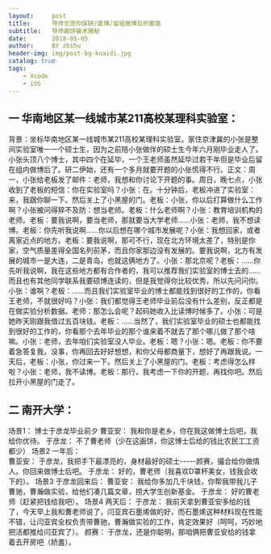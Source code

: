 ```yaml
---
layout:     post
title:      导师忽悠你保研/直博/留组做博后的套路
subtitle:   导师画饼骗术揭秘
date:       2018-05-05
author:     BY zhihu
header-img: img/post-bg-kuaidi.jpg
catalog: true
tags:
    - Xcode
    - iOS
---
```


## 一 华南地区某一线城市某211高校某理科实验室：
  背景：坐标华南地区某一线城市某211高校某理科实验室。家住京津冀的小张是整间实验室唯一一个硕士生，因为之前陪小张做伴的硕士生今年六月刚毕业走人了。小张头顶八个博士，其中四个在延毕，一个王老师虽然延毕过若干年但是毕业后留在组内做博后了。研二伊始，还有一个多月就要开题的小张慌得不行。正文：周一，小张给老板发了邮件：老师，我想和你讨论下开题的事。周日，晚七点，小张收到了老板的短信：你在实验室吗？小张：在。十分钟后，老板冲进了实验室：来，我跟你聊一下。然后关上了小黑屋的门。老板：小张，你以后打算做什么工作啊？小张被问得猝不及防：想当老师。老板：什么老师啊？小张：教育培训机构的老师。老板：要我说啊，要当老师，那就要当大学老师……小张：老师，我不想读博。老板：你先听我说啊……你以后想在哪个城市发展呢？小张：我想回家，或者离家近点的地方。老板：要我说啊，那可不行，现在北方环境太差了，特别是你家，空气质量差得全国名列前茅，而且你家那边没有发展的。要我说啊，北方有发展的城市一是大连，二是青岛，也就这俩地方了。小张：那北京呢？老板：……你先听我说啊，我在这些地方都有合作者的，我可以推荐我们实验室的博士去的……而且也有其他同学联系我要硕博连读的，但是我觉得你比较优秀，所以先问问你。小张：谁啊？老板：……而且我们实验室毕业的博士都能找到很好的工作的，你看王老师，不就很好吗？小张：我们都觉得王老师毕业前后没有什么差别，反正都是在做实验分析数据。老师：那怎么会呢？起码她收入比读博时候多了。小张：可是她昨天刚跟我借过五百块钱。老板：……当然了，我们实验室毕业的硕士也都能找到很好的工作的，你看那个去年毕业的那个谁来着不就去了那个哪儿做了那个啥嘛。小张：老师，去年咱们实验室没人毕业。老板：嗯？小张：嗯。老板：你不要着急答复我，没事，你再回去好好想想，和你父母都商量下，想好了再跟我说。一天后，老板：小张，你过来一下。然后关上了小黑屋的门。老板：考虑得怎么样啦？小张：老师，我不读博。老板：那行，我考虑一下你的开题，再找你吧。然后拉开小黑屋的门走了。
  
## 二 南开大学：
  场景1： 博士于彦龙毕业前夕
  曹亚安： 
     我和你是老乡，你在我这做博士后吧，我给你优待。
  于彦龙：
     不了曹老师（少在这画饼，你这博士后给的钱比农民工工资都少）
  场景2 一年后：   
  曹亚安：
     于彦龙，我把手下最漂亮的，身材最好的硕士-----颜赛，撮合给你做情人。你回来做博士后吧。
  于彦龙：
     好的，曹老师（我喜欢D罩杯美女，钱我会收下的）。 
  场景3 于彦龙回来后：
  曹亚安：
     我给你多加几千块钱，你帮我带我儿子曹驰，曹瀚做实验，给他们凑几篇文章，捞大学生创新基金。
  于彦龙：
     好的曹老师（赶紧把钱给我吧）。
  场景4 两天后：
  于彦龙：
      我前天拿到曹亚安多给的钱了，今天早上我和曹老师说了，闫亚宾石墨烯做的好，而石墨烯这种材料现在性能不错，让闫亚宾全权负责带曹驰，曹瀚做实验的工作，肯定效果好（呵呵，巧妙地把活都推给闫亚宾了）。
  颜赛：
      于彦龙，还是你聪明，那咱俩把曹亚安给的钱拿着去开房吧（娇羞）。
	  

	  
	  
  